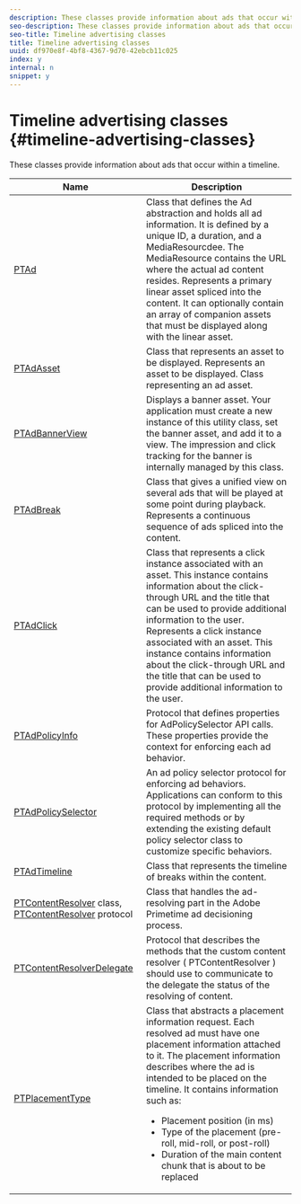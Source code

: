```yaml
---
description: These classes provide information about ads that occur within a timeline.
seo-description: These classes provide information about ads that occur within a timeline.
seo-title: Timeline advertising classes
title: Timeline advertising classes
uuid: df970e8f-4bf8-4367-9d70-42ebcb11c025
index: y
internal: n
snippet: y
---
```


# Timeline advertising classes {#timeline-advertising-classes}

These classes provide information about ads that occur within a timeline.

<table frame="all" colsep="1" rowsep="1" id="table_1A59E777BA99466793D586286F19E933"> 
 <thead> 
  <tr rowsep="1"> 
   <th colname="1" class="entry"> Name </th> 
   <th colname="2" class="entry"> Description </th> 
  </tr> 
 </thead>
 <tbody> 
  <tr rowsep="1"> 
   <td colname="1"><a href="https://help.adobe.com/en_US/primetime/api/psdk/appledoc/Classes/PTAd.html" format="html" scope="external"> PTAd</a> </td> 
   <td colname="2">Class that defines the Ad abstraction and holds all ad information. It is defined by a unique ID, a duration, and a MediaResourcdee. The MediaResource contains the URL where the actual ad content resides. 
    <ph>
      Represents a primary linear asset spliced into the content. It can optionally contain an array of companion assets that must be displayed along with the linear asset.
    </ph> </td> 
  </tr> 
  <tr rowsep="1"> 
   <td colname="1"> <a href="https://help.adobe.com/en_US/primetime/api/psdk/appledoc/Classes/PTAdAsset.html" format="html" scope="external"> PTAdAsset</a> </td> 
   <td colname="2">Class that represents an asset to be displayed. 
    <ph>
      Represents an asset to be displayed.
    </ph> 
    <ph>
      Class representing an ad asset.
    </ph> </td> 
  </tr> 
  <tr rowsep="1"> 
   <td colname="1"><a href="https://help.adobe.com/en_US/primetime/api/psdk/appledoc/Classes/PTAdBannerView.html" format="html" scope="external"> PTAdBannerView</a> </td> 
   <td colname="2">
    <ph>
      Displays a banner asset. Your application must create a new instance of this utility class, set the banner asset, and add it to a view. The impression and click tracking for the banner is internally managed by this class.
    </ph> </td> 
  </tr> 
  <tr rowsep="1"> 
   <td colname="1"> <a href="https://help.adobe.com/en_US/primetime/api/psdk/appledoc/Classes/PTAdBreak.html" format="html" scope="external"> PTAdBreak</a> </td> 
   <td colname="2">Class that gives a unified view on several ads that will be played at some point during playback. 
    <ph>
      Represents a continuous sequence of ads spliced into the content.
    </ph> </td> 
  </tr> 
  <tr rowsep="1"> 
   <td colname="1"> <a href="https://help.adobe.com/en_US/primetime/api/psdk/appledoc/Classes/PTAdClick.html" format="html" scope="external"> PTAdClick</a> </td> 
   <td colname="2">Class that represents a click instance associated with an asset. This instance contains information about the click-through URL and the title that can be used to provide additional information to the user. 
    <ph>
      Represents a click instance associated with an asset. This instance contains information about the click-through URL and the title that can be used to provide additional information to the user.
    </ph> </td> 
  </tr> 
  <tr rowsep="1"> 
   <td colname="1"><a href="https://help.adobe.com/en_US/primetime/api/psdk/appledoc/Classes/PTAdPolicyInfo.html" format="html" scope="external"> PTAdPolicyInfo</a> </td> 
   <td colname="2"> Protocol that defines properties for AdPolicySelector API calls. These properties provide the context for enforcing each ad behavior. </td> 
  </tr> 
  <tr rowsep="1"> 
   <td colname="1"><a href="https://help.adobe.com/en_US/primetime/api/psdk/appledoc/Classes/PTAdPolicySelector.html" format="html" scope="external"> PTAdPolicySelector</a> </td> 
   <td colname="2"> An ad policy selector protocol for enforcing ad behaviors. Applications can conform to this protocol by implementing all the required methods or by extending the existing default policy selector class to customize specific behaviors. </td> 
  </tr> 
  <tr rowsep="1"> 
   <td colname="1"><a href="https://help.adobe.com/en_US/primetime/api/psdk/appledoc/Classes/PTAdTimeline.html" format="html" scope="external"> PTAdTimeline</a> </td> 
   <td colname="2"> Class that represents the timeline of breaks within the content. </td> 
  </tr> 
  <tr rowsep="1"> 
   <td colname="1"> 
    <ph>
     <a href="https://help.adobe.com/en_US/primetime/api/psdk/appledoc/Classes/PTContentResolver.html" format="html" scope="external"> PTContentResolver</a> class, 
     <a href="https://help.adobe.com/en_US/primetime/api/psdk/appledoc/Protocols/PTContentResolver.html" format="html" scope="external"> PTContentResolver</a> protocol
    </ph> </td> 
   <td colname="2"> Class that handles the ad-resolving part in the Adobe Primetime ad decisioning process. </td> 
  </tr> 
  <tr rowsep="1"> 
   <td colname="1"><a href="https://help.adobe.com/en_US/primetime/api/psdk/appledoc/Protocols/PTContentResolverDelegate.html" format="html" scope="external"> PTContentResolverDelegate</a> </td> 
   <td colname="2"> Protocol that describes the methods that the custom content resolver ( <span class="codeph"> PTContentResolver</span> ) should use to communicate to the delegate the status of the resolving of content. </td> 
  </tr> 
  <tr rowsep="0"> 
   <td colname="1"> <a href="https://help.adobe.com/en_US/primetime/api/psdk/appledoc/Constants/PTPlacementType.html" format="html" scope="external"> PTPlacementType</a> </td> 
   <td colname="2">Class that abstracts a placement information request. Each resolved ad must have one placement information attached to it. The placement information describes where the ad is intended to be placed on the timeline. It contains information such as: 
    <ul id="ul_A9105A78F0C24488BCD5E3F2EE62A3EE"> 
     <li id="li_01E968A4330D4B40BA1EB6F4A6000FFD">Placement position (in ms) </li> 
     <li id="li_A3DC9498BEE14FBA9E7A5D26874F3984">Type of the placement (pre-roll, mid-roll, or post-roll) </li> 
     <li id="li_4B9094DD318B4792854A377CC6064232">Duration of the main content chunk that is about to be replaced </li> 
    </ul> </td> 
  </tr> 
 </tbody> 
</table>


